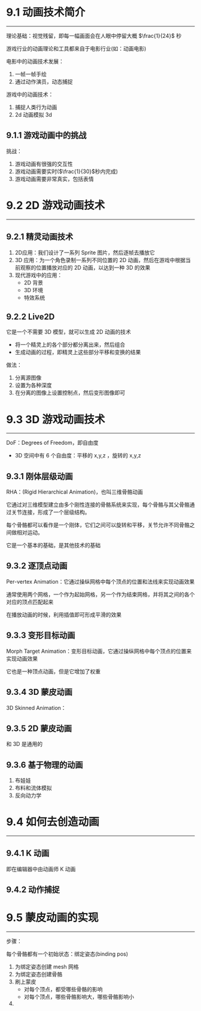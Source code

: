 # 9.1 动画技术简介
---

理论基础：视觉残留，即每一幅画面会在人眼中停留大概 $\frac{1}{24}$ 秒

游戏行业的动画理论和工具都来自于电影行业(如：动画电影)

电影中的动画技术发展：
1. 一帧一帧手绘
2. 通过动作演员，动态捕捉

游戏中的动画技术：
1. 捕捉人类行为动画
2. 2d 动画模拟 3d

## 9.1.1 游戏动画中的挑战

挑战：
1. 游戏动画有很强的交互性
2. 游戏动画需要实时($\frac{1}{30}$秒内完成)
3. 游戏动画需要非常真实，包括表情

# 9.2 2D 游戏动画技术
---

## 9.2.1 精灵动画技术

1. 2D应用：我们设计了一系列 Sprite 图片，然后逐帧去播放它
2. 3D 应用：为一个角色录制一系列不同位置的 2D 动画，然后在游戏中根据当前观察的位置播放对应的 2D 动画，以达到一种 3D 的效果
3. 现代游戏中的应用：
	- 2D 背景
	- 3D 环境
	- 特效系统

## 9.2.2 Live2D

它是一个不需要 3D 模型，就可以生成 2D 动画的技术
- 将一个精灵上的各个部分都分离出来，然后组合
- 生成动画的过程，即精灵上这些部分平移和变换的结果

做法：
1. 分离源图像
2. 设置为各种深度
3. 在分离的图像上设置控制点，然后变形图像即可

# 9.3 3D 游戏动画技术
---

DoF：Degrees of Freedom，即自由度
- 3D 空间中有 6 个自由度：平移的 x,y,z ，旋转的 x,y,z

## 9.3.1 刚体层级动画

RHA：(Rigid Hierarchical Animation)，也叫三维骨骼动画

它通过对三维模型建立由多个刚性连接的骨骼系统来实现，每个骨骼与其父骨骼通过关节连接，形成了一个层级结构。

每个骨骼都可以看作是一个刚体，它们之间可以旋转和平移，关节允许不同骨骼之间做相对运动。

它是一个基本的基础，是其他技术的基础

## 9.3.2 逐顶点动画

Per-vertex Animation：它通过操纵网格中每个顶点的位置和法线来实现动画效果

通常使用两个网格，一个作为起始网格，另一个作为结束网格，并将其之间的各个对应的顶点匹配起来

在播放动画的时候，利用插值即可形成平滑的效果

## 9.3.3 变形目标动画

Morph Target Animation：变形目标动画，它通过操纵网格中每个顶点的位置来实现动画效果

它也是一种顶点动画，但是它增加了权重

## 9.3.4 3D 蒙皮动画

3D Skinned Animation：

## 9.3.5 2D 蒙皮动画

和 3D 是通用的

## 9.3.6 基于物理的动画

1. 布娃娃
2. 布料和流体模拟
3. 反向动力学

# 9.4 如何去创造动画
---

## 9.4.1 K 动画

即在编辑器中由动画师 K 动画

## 9.4.2 动作捕捉

# 9.5 蒙皮动画的实现
---

步骤：

每个骨骼都有一个初始状态：绑定姿态(binding pos)

1. 为绑定姿态创建 mesh 网格
2. 为绑定姿态创建骨骼
3. 刷上蒙皮
	- 对每个顶点，都受哪些骨骼的影响
	- 对每个顶点，哪些骨骼影响大，哪些骨骼影响小
4. 

